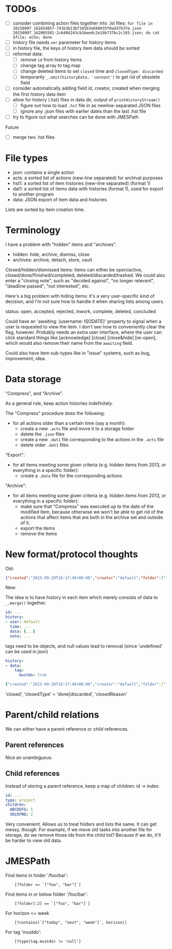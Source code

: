# TODOs

* [ ] consider combining action files together into .lst files:
        ``for file in 20150907_161654857-741b3b13bf185b3e048935f0a437b37e.json 20150907_162005502-2c648d243cb1beedc2e19b737bc2c165.json; do cat $file; echo; done``
* [ ] history file needs `ver` parameter for history items
* [ ] in history file, the keys of history item data should be sorted
* [ ] reformat data:
    * [ ] remove `id` from history items
    * [ ] change tag array to tag map
    * [ ] change deleted items to set `closed` time and `closedType: discarded`
    * [ ] temporarily `_.omit(historyData, 'content')` to get rid of obsolete field
* [ ] consider automatically adding field id, creator, created when merging the first history data item
* [ ] allow for history (.hst) files in data dir, output of `printHistoryStream()`
    * [ ] figure out how to load `.hst` file in as newline-separated JSON files
    * [ ] ignore any .json files with earlier dates than the last .hst file
* [ ] try to figure out what searches can be done with JMESPath

Future

* [ ] merge two .hst files

# File types

* json: contains a single action
* acts: a sorted list of actions (new-line separated) for archival purposes
* hst1: a sorted list of item histories (new-line separated) (format 1)
* dat1: a sorted list of items data with histories (format 1), used for export to another program
* data: JSON export of item data and histories

Lists are sorted by item creation time.

# Terminology

I have a problem with "hidden" items and "archives".

* hidden: hide, archive, dismiss, close
* archives: archive, detach, store, vault

Closed/hidden/dismissed items: items can either be open/active, closed/done/finished/completed, deleted/discarded/trashed.
We could also enter a "closing note", such as "decided against", "no longer relevant",
"deadline passed", "not interested", etc.

Here's a big problem with hiding items: it's a very user-specific kind of decision,
and I'm not sure how to handle it when sharing lists among users.

status: open, accepted, rejected, inwork, complete, deleted, concluded

Could have an 'awaiting: {username: ISODATE}' property to signal when a user is requested to view the item.
I don't see how to conveniently clear the flag, however.  Probably needs an extra user interface,
where the user can click standard things like [acknowledge] [close] [close&hide] [re-open], which would
also remove their name from the `awaiting` field.

Could also have item sub-types like in "issue" systems, such as bug, improvement, idea.

# Data storage

"Compress", and "Archive".

As a general rule, keep action histories indefinitely.

The "Compress" procedure does the following:
* for all actions older than a certain time (say a month):
    * create a new `.acts` file and move it to a storage folder
    * delete the `.json` files
    * create a new `.dat1` file corresponding to the actions in the `.acts` file
    * delete older `.dat1` files

"Export":
* for all items meeting some given criteria (e.g. hidden items from 2013, or everything in a specific folder):
    * create a `.data` file for the corresponding actions

"Archive":
* for all items meeting some given criteria (e.g. hidden items from 2013, or everything in a specific folder):
    * make sure that "Compress" was executed up to the date of the modified item,
      because otherwise we won't be able to get rid of the actions that affect
      items that are both in the archive set and outside of it.
    * export the items
    * remove the items

# New format/protocol thoughts

Old:

```json
{"created":"2015-09-20T18:17:49+00:00","creator":"default","folder":["fam","dora"],"horizon":"week","id":"6d1a7e12-d24a-4146-bf37-b50bebda013e","title":"Figure out how to let Dora download youtube videos","type":"task"}
```

New:

The idea is to have history in each item which merely consists of data to `_.merge()` together.

```yaml
id: ...
history:
- user: default
  time: ...
  data: {...}
  note: ...
```

tags need to be objects, and null values lead to removal (since 'undefined' can be used in json)

```yaml
history:
- data:
    tag:
      mustdo: true

{"created":"2015-09-20T18:17:49+00:00","creator":"default","folder":["fam","dora"],"horizon":"week","id":"6d1a7e12-d24a-4146-bf37-b50bebda013e","title":"Figure out how to let Dora download youtube videos","type":"task"}
```


'closed', 'closedType' = 'done|discarded', 'closedReason'

# Parent/child relations

We can either have a parent reference or child references.

## Parent references

Nice an unambiguous.

## Child references

Instead of storing a parent reference, keep a map of children: id -> index:

```yaml
id: ...
type: project
children:
  ABCDEFG: 1
  SDLKFNQ: 2
```

Very convenient.  Allows us to treat folders and lists the same.
It can get messy, though.  For example, if we move old tasks into another
file for storage, do we remove those ids from the child list?  Because if
we do, it'll be harder to view old data.

# JMESPath

Find items in folder '/foo/bar':

        [?folder == `["foo", "bar"]`]

Find items in or below folder '/foo/bar':

        [?folder[:2] == `["foo", "bar"]`]

For horizon <= week

        [?contains(`["today", "next", "week"]`, horizon)]

For tag 'mustdo':

        [?type(tag.mustdo) != 'null']
